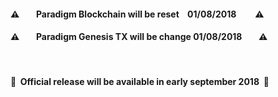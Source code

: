 #### ⚠️  &nbsp;&nbsp;&nbsp;&nbsp;&nbsp;&nbsp; Paradigm Blockchain will be reset  &nbsp;&nbsp;  01/08/2018  &nbsp;&nbsp;&nbsp;&nbsp;&nbsp;&nbsp;&nbsp; ⚠️  
#### ⚠️  &nbsp;&nbsp;&nbsp;&nbsp;&nbsp;&nbsp; Paradigm Genesis TX will be change   01/08/2018 &nbsp;&nbsp;&nbsp;&nbsp;&nbsp;&nbsp;  ⚠️  

<br>

#### 📅&nbsp; Official release will be available in early september 2018 &nbsp;📅
